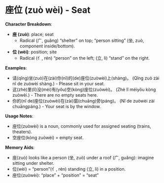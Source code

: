 # **座位 (zuò wèi) - Seat**

**Character Breakdown**:  
- **座 (zuò)**: place; seat
  - Radical (广, guǎng) “shelter” on top; “person sitting” (坐, zuò, component inside/bottom).  
- **位 (wèi)**: position; site
  - Radical (亻, rén) “person” on the left; (立, lì) “stand” on the right.

**Examples**:  
- 请(qǐng)坐(zuò)在(zài)你(nǐ)的(de)座位(zuòwèi)上(shàng)。 (Qǐng zuò zài nǐ de zuòwèi shàng.) - Please sit in your seat.  
- 这(zhè)里(lǐ)没(méi)有(yǒu)空(kòng)座位(zuòwèi)。 (Zhè lǐ méiyǒu kòng zuòwèi.) - There are no empty seats here.  
- 你的(nǐ de)座位(zuòwèi)在(zài)窗(chuāng)旁(páng)。 (Nǐ de zuòwèi zài chuāngpáng.) - Your seat is by the window.

**Usage Notes**:  
- 座位(zuòwèi) is a noun, commonly used for assigned seating (trains, theaters).  
- 空座位(kòng zuòwèi) = empty seat.

**Memory Aids**:  
- 座(zuò) looks like a person (坐, zuò) under a roof (广, guǎng): imagine sitting under shelter.  
- 位(wèi) = “person”(亻, rén) standing (立, lì) in a position.  
- 座位(zuòwèi): “place” + “position” = “seat”